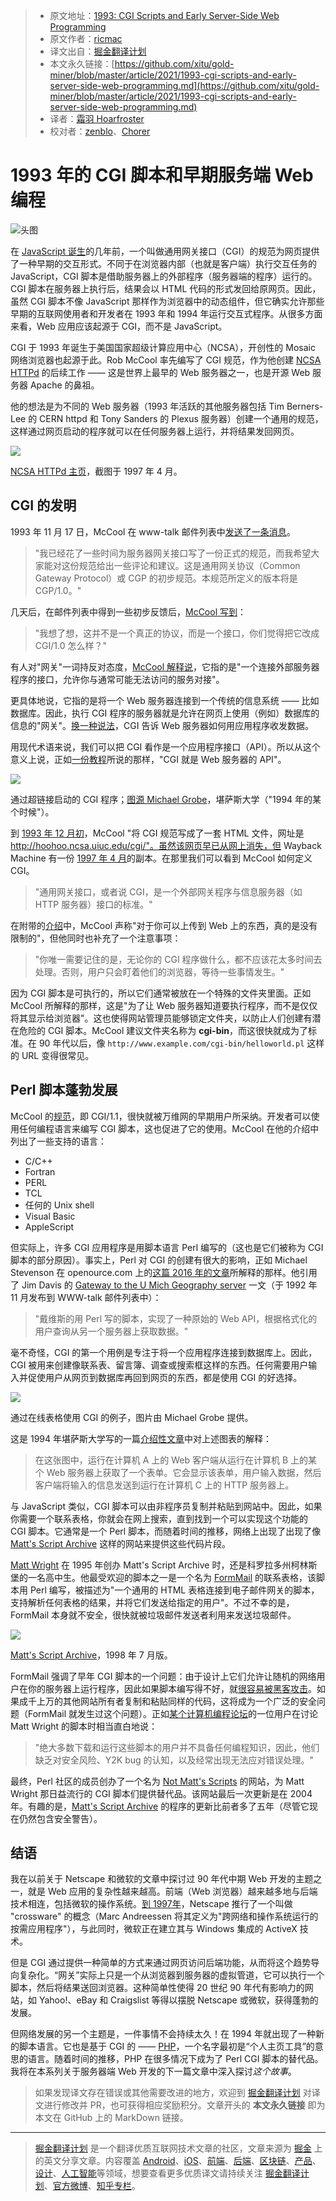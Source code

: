 > * 原文地址：[1993: CGI Scripts and Early Server-Side Web Programming](https://webdevelopmenthistory.com/1993-cgi-scripts-and-early-server-side-web-programming/)
> * 原文作者：[ricmac](https://webdevelopmenthistory.com/author/richardricmac-org/)
> * 译文出自：[掘金翻译计划](https://github.com/xitu/gold-miner)
> * 本文永久链接：[https://github.com/xitu/gold-miner/blob/master/article/2021/1993-cgi-scripts-and-early-server-side-web-programming.md](https://github.com/xitu/gold-miner/blob/master/article/2021/1993-cgi-scripts-and-early-server-side-web-programming.md)
> * 译者：[霜羽 Hoarfroster](https://github.com/PassionPenguin)
> * 校对者：[zenblo](https://github.com/zenblo)、[Chorer](https://github.com/Chorer)

# 1993 年的 CGI 脚本和早期服务端 Web 编程

![头图](https://webdevelopmenthistory.com/wp-content/uploads/2021/03/1993_cgi_mosaic.jpg)

在 [JavaScript 诞生](https://webdevelopmenthistory.com/1995-the-birth-of-javascript/)的几年前，一个叫做通用网关接口（CGI）的规范为网页提供了一种早期的交互形式。不同于在浏览器内部（也就是客户端）执行交互任务的 JavaScript，CGI 脚本是借助服务器上的外部程序（服务器端的程序）运行的。CGI 脚本在服务器上执行后，结果会以 HTML 代码的形式发回给原网页。因此，虽然 CGI 脚本不像 JavaScript 那样作为浏览器中的动态组件，但它确实允许那些早期的互联网使用者和开发者在 1993 年和 1994 年运行交互式程序。从很多方面来看，Web 应用应该起源于 CGI，而不是 JavaScript。

CGI 于 1993 年诞生于美国国家超级计算应用中心（NCSA），开创性的 Mosaic 网络浏览器也起源于此。Rob McCool 率先编写了 CGI 规范，作为他创建 [NCSA HTTPd](https://en.wikipedia.org/wiki/NCSA_HTTPd) 的后续工作 —— 这是世界上最早的 Web 服务器之一，也是开源 Web 服务器 Apache 的鼻祖。

他的想法是为不同的 Web 服务器（1993 年活跃的其他服务器包括 Tim Berners-Lee 的 CERN httpd 和 Tony Sanders 的 Plexus 服务器）创建一个通用的规范，这样通过网页启动的程序就可以在任何服务器上运行，并将结果发回网页。

![](https://webdevelopmenthistory.com/wp-content/uploads/2021/03/ncsa_http_homepage_april97-1024x704.jpg)

[NCSA HTTPd 主页](https://web.archive.org/web/19970414055941/http://hoohoo.ncsa.uiuc.edu/)，截图于 1997 年 4 月。

## CGI 的发明

1993 年 11 月 17 日，McCool 在 www-talk 邮件列表中[发送了一条消息](http://1997.webhistory.org/www.lists/www-talk.1993q4/0518.html)。

> "我已经花了一些时间为服务器网关接口写了一份正式的规范，而我希望大家能对这份规范给出一些评论和建议。这是通用网关协议（Common Gateway Protocol）或 CGP 的初步规范。本规范所定义的版本将是 CGP/1.0。"

几天后，在邮件列表中得到一些初步反馈后，[McCool 写到](http://1997.webhistory.org/www.lists/www-talk.1993q4/0540.html)：

> "我想了想，这并不是一个真正的协议，而是一个接口，你们觉得把它改成 CGI/1.0 怎么样？"

有人对"网关"一词持反对态度，[McCool 解释说](http://1997.webhistory.org/www.lists/www-talk.1993q4/0563.html)，它指的是"一个连接外部服务器程序的接口，允许你与通常可能无法访问的服务对接"。

更具体地说，它指的是将一个 Web 服务器连接到一个传统的信息系统 —— 比如数据库。因此，执行 CGI 程序的服务器就是允许在网页上使用（例如）数据库的信息的"网关"。[换一种说法](https://stackoverflow.com/questions/2089271/what-is-common-gateway-interface-cgi)，CGI 告诉 Web 服务器如何用应用程序收发数据。

用现代术语来说，我们可以把 CGI 看作是一个应用程序接口（API）。所以从这个意义上说，正如[一份教程](http://www.whizkidtech.redprince.net/cgi-bin/tutorial)所说的那样，"CGI 就是 Web 服务器的 API"。

![](https://webdevelopmenthistory.com/wp-content/uploads/2021/03/cgi1-1024x733.png)

通过超链接启动的 CGI 程序；[图源 Michael Grobe](http://condor.cc.ku.edu/~grobe/docs/forms-intro.shtml)，堪萨斯大学（"1994 年的某个时候"）。

到 [1993 年 12 月初](http://1997.webhistory.org/www.lists/www-talk.1993q4/0685.html)，McCool "将 CGI 规范写成了一套 HTML 文件，网址是 http://hoohoo.ncsa.uiuc.edu/cgi/"。虽然该网页早已从网上消失，但 Wayback Machine 有一份 [1997 年 4 月](https://web.archive.org/web/19970414060000/http://hoohoo.ncsa.uiuc.edu/cgi/)的副本。在那里我们可以看到 McCool 如何定义 CGI。

> "通用网关接口，或者说 CGI，是一个外部网关程序与信息服务器（如 HTTP 服务器）接口的标准。"

在附带的[介绍](https://web.archive.org/web/19971210170704/http://hoohoo.ncsa.uiuc.edu/cgi/intro.html)中，McCool 声称"对于你可以上传到 Web 上的东西，真的是没有限制的"，但他同时也补充了一个注意事项：

> "你唯一需要记住的是，无论你的 CGI 程序做什么，都不应该花太多时间去处理。否则，用户只会盯着他们的浏览器，等待一些事情发生。"

因为 CGI 脚本是可执行的，所以它们通常被放在一个特殊的文件夹里面。正如 McCool 所解释的那样，这是"为了让 Web 服务器知道要执行程序，而不是仅仅将其显示给浏览器"。这也使得网站管理员能够锁定文件夹，以防止人们创建有潜在危险的 CGI 脚本。McCool 建议文件夹名称为 **cgi-bin**，而这很快就成为了标准。在 90 年代以后，像 `http://www.example.com/cgi-bin/helloworld.pl` 这样的 URL 变得很常见。

## Perl 脚本蓬勃发展

McCool 的[规范](https://web.archive.org/web/19971210170807/http://hoohoo.ncsa.uiuc.edu/cgi/interface.html)，即 CGI/1.1，很快就被万维网的早期用户所采纳。开发者可以使用任何编程语言来编写 CGI 脚本，这也促进了它的使用。McCool 在他的介绍中列出了一些支持的语言：

- C/C++
- Fortran
- PERL
- TCL
- 任何的 Unix shell
- Visual Basic
- AppleScript

但实际上，许多 CGI 应用程序是用脚本语言 Perl 编写的（这也是它们被称为 CGI 脚本的部分原因）。事实上，Perl 对 CGI 的创建有很大的影响，正如 Michael Stevenson 在 openource.com 上的[这篇 2016 年的文章](https://opensource.com/life/16/11/perl-and-birth-dynamic-web)所解释的那样。他引用了 Jim Davis 的 [Gateway to the U Mich Geography server](https://lists.w3.org/Archives/Public/www-talk/1992NovDec/0060.html) 一文（于 1992 年 11 月发布到 WWW-talk 邮件列表中）：

> "戴维斯的用 Perl 写的脚本，实现了一种原始的 Web API，根据格式化的用户查询从另一个服务器上获取数据。"

毫不奇怪，CGI 的第一个用例是专注于将一个应用程序连接到数据库上。因此，CGI 被用来创建像联系表、留言簿、调查或搜索框这样的东西。任何需要用户输入并促使用户从网页到数据库再回到网页的东西，都是使用 CGI 的好选择。

![](https://webdevelopmenthistory.com/wp-content/uploads/2021/03/cgi2-1024x742.png)

通过在线表格使用 CGI 的例子，图片由 Michael Grobe 提供。

这是 1994 年堪萨斯大学写的一篇[介绍性文章](http://condor.cc.ku.edu/~grobe/docs/forms-intro.shtml)中对上述图表的解释：

> 在这张图中，运行在计算机 A 上的 Web 客户端从运行在计算机 B 上的某个 Web 服务器上获取了一个表单。它会显示该表单，用户输入数据，然后客户端将输入的信息发送到运行在计算机 C 上的 HTTP 服务器上。

与 JavaScript 类似，CGI 脚本可以由非程序员复制并粘贴到网站中。因此，如果你需要一个联系表格，你就会在网上搜索，直到找到一个可以实现这个功能的 CGI 脚本。它通常是一个 Perl 脚本，而随着时间的推移，网络上出现了出现了像 [Matt's Script Archive](https://web.archive.org/web/19980709151514/http://scriptarchive.com/) 这样的网站来提供这些代码片段。

[Matt Wright](https://web.archive.org/web/19970130232402/http://www.worldwidemart.com/mattw/) 在 1995 年创办 Matt's Script Archive 时，还是科罗拉多州柯林斯堡的一名高中生。他最受欢迎的脚本之一是一个名为 [FormMail](http://www.scriptarchive.com/formmail.html) 的联系表格，该脚本用 Perl 编写，被描述为"一个通用的 HTML 表格连接到电子邮件网关的脚本，支持解析任何表格的结果，并将它们发送给指定的用户"。不过不幸的是，FormMail 本身就不安全，很快就被垃圾邮件发送者利用来发送垃圾邮件。

![](https://webdevelopmenthistory.com/wp-content/uploads/2021/03/matts_script_archive98-1024x754.jpg)

[Matt's Script Archive](https://web.archive.org/web/19980709151514/http://scriptarchive.com/)，1998 年 7 月版。

FormMail 强调了早年 CGI 脚本的一个问题：由于设计上它们允许让随机的网络用户在你的服务器上运行程序，因此如果脚本编写得不好，就[很容易被黑客攻击](https://web.archive.org/web/20020221182749/http://datacreek.net/webgear/tips/fmailspam.html)。如果成千上万的其他网站所有者复制和粘贴同样的代码，这将成为一个广泛的安全问题（FormMail 就发生过这个问题）。正如[某个计算机编程论坛](http://computer-programming-forum.com/53-perl/f47edf76a5dbbfa4.htm)的一位用户在讨论 Matt Wright 的脚本时相当直白地说：

> "绝大多数下载和运行这些脚本的用户并不具备任何编程知识，因此，他们缺乏对安全风险、Y2K bug 的认知，以及经常出现无法应对错误处理。"

最终，Perl 社区的成员创办了一个名为 [Not Matt's Scripts](http://nms-cgi.sourceforge.net/) 的网站，为 Matt Wright 那日益流行的 CGI 脚本们提供替代品。该网站最后一次更新是在 2004 年。有趣的是，[Matt's Script Archive](http://www.scriptarchive.com/) 的程序的更新比前者多了五年（尽管它现在仍然包含安全警告）。

## 结语

我在以前关于 Netscape 和微软的文章中探讨过 90 年代中期 Web 开发的主题之一，就是 Web 应用的复杂性越来越高。前端（Web 浏览器）越来越多地与后端技术相连，包括微软的操作系统。[到 1997年](https://webdevelopmenthistory.com/1997-netscape-crossware-vs-the-windows-web/)，Netscape 推行了一个叫做 "crossware" 的概念（Marc Andreessen 将其定义为"跨网络和操作系统运行的按需应用程序"），与此同时，微软正在建立其与 Windows 集成的 ActiveX 技术。

但是 CGI 通过提供一种简单的方式来通过网页访问后端功能，从而将这个趋势导向复杂化。“网关”实际上只是一个从浏览器到服务器的虚拟管道，它可以执行一个脚本，然后将结果送回浏览器。这种简单性使得 20 世纪 90 年代有影响力的网站，如 Yahoo!、eBay 和 Craigslist 等得以摆脱 Netscape 或微软，获得蓬勃的发展。

但网络发展的另一个主题是，一件事情不会持续太久！在 1994 年就出现了一种新的脚本语言。它也是基于 CGI 的 —— [PHP](https://www.php.net/manual/en/history.php.php)，一个名字最初是“个人主页工具”的意思的语言。随着时间的推移，PHP 在很多情况下成为了 Perl CGI 脚本的替代品。我将在本系列关于服务器端 Web 开发的下一篇文章中深入探讨*这个故事*。

> 如果发现译文存在错误或其他需要改进的地方，欢迎到 [掘金翻译计划](https://github.com/xitu/gold-miner) 对译文进行修改并 PR，也可获得相应奖励积分。文章开头的 **本文永久链接** 即为本文在 GitHub 上的 MarkDown 链接。

---

> [掘金翻译计划](https://github.com/xitu/gold-miner) 是一个翻译优质互联网技术文章的社区，文章来源为 [掘金](https://juejin.im) 上的英文分享文章。内容覆盖 [Android](https://github.com/xitu/gold-miner#android)、[iOS](https://github.com/xitu/gold-miner#ios)、[前端](https://github.com/xitu/gold-miner#前端)、[后端](https://github.com/xitu/gold-miner#后端)、[区块链](https://github.com/xitu/gold-miner#区块链)、[产品](https://github.com/xitu/gold-miner#产品)、[设计](https://github.com/xitu/gold-miner#设计)、[人工智能](https://github.com/xitu/gold-miner#人工智能)等领域，想要查看更多优质译文请持续关注 [掘金翻译计划](https://github.com/xitu/gold-miner)、[官方微博](http://weibo.com/juejinfanyi)、[知乎专栏](https://zhuanlan.zhihu.com/juejinfanyi)。

